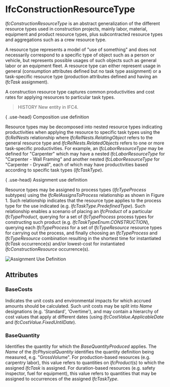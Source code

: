 # IfcConstructionResourceType

_IfcConstructionResourceType_ is an abstract generalization of the different resource types used in construction projects, mainly labor, material, equipment and product resource types, plus subcontracted resource types and aggregations such as a crew resource type.

A resource type represents a model of "use of something" and does not necessarily correspond to a specific type of object such as a person or vehicle, but represents possible usages of such objects such as general labor or an equipment fleet. A resource type can either represent usage in general (consumption attributes defined but no task type assignment) or a task-specific resource type (production attributes defined and having an _IfcTask_ assignment).

A construction resource type captures common productivities and cost rates for applying resources to particular task types.

> HISTORY  New entity in IFC4.

{ .use-head}
Composition use definition

Resource types may be decomposed into nested resource types indicating productivities when applying the resource to specific task types using the _IfcRelNests_ relationship where _IfcRelNests.RelatingObject_ refers to the general resource type and _IfcRelNests.RelatedObjects_ refers to one or more task-specific productivities. For example, an _IfcLaborResourceType_ may be defined for "Carpenter" which may have a nested _IfcLaborResourceType_ for "Carpenter - Wall Framing" and another nested _IfcLaborResourceType_ for "Carpenter - Drywall", each of which may have productivities based according to specific task types (_IfcTaskType_).

{ .use-head}
Assignment use definition

Resource types may be assigned to process types (_IfcTypeProcess_ subtypes) using the _IfcRelAssignsToProcess_ relationship as shown in Figure 1. Such relationship indicates that the resource type applies to the process type for the use indicated (e.g. _IfcTaskType.PredefinedType_). Such relationship enables a scenario of placing an _IfcProduct_ of a particular _IfcTypeProduct_, querying for a set of _IfcTypeProcess_ process types for constructing such product (e.g. _IfcTaskTypeEnum.CONSTRUCTION_), querying each _IfcTypeProcess_ for a set of _IfcTypeResource_ resource types for carrying out the process, and finally choosing an _IfcTypeProcess_ and _IfcTypeResource_ combination resulting in the shortest time for instantiated _IfcTask_ occurrence(s) and/or lowest-cost for instantiated _IfcConstructionResource_ occurrence(s).

![Assignment Use Definition](../../../../figures/ifcconstructionresourcetype-assignment.png "Figure 1 &mdash; Construction resource type assignment")

## Attributes

### BaseCosts
Indicates the unit costs and environmental impacts for which accrued amounts should be calculated.  Such unit costs may be split into _Name_ designations (e.g. 'Standard', 'Overtime'), and may contain a hierarchy of cost values that apply at different dates (using _IfcCostValue.ApplicableDate_ and _IfcCostValue.FixedUntilDate_).

### BaseQuantity
Identifies the quantity for which the _BaseQuantityProduced_ applies.  The _Name_ of the _IfcPhysicalQuantity_ identifies the quantity definition being measured, e.g. "GrossVolume".  For production-based resources (e.g. carpentry labor), this value refers to quantities on _IfcProduct_(s) to which the assigned _IfcTask_ is assigned.  For duration-based resources (e.g. safety inspector, fuel for equipment), this value refers to quantities that may be assigned to occurrences of the assigned _IfcTaskType_.
